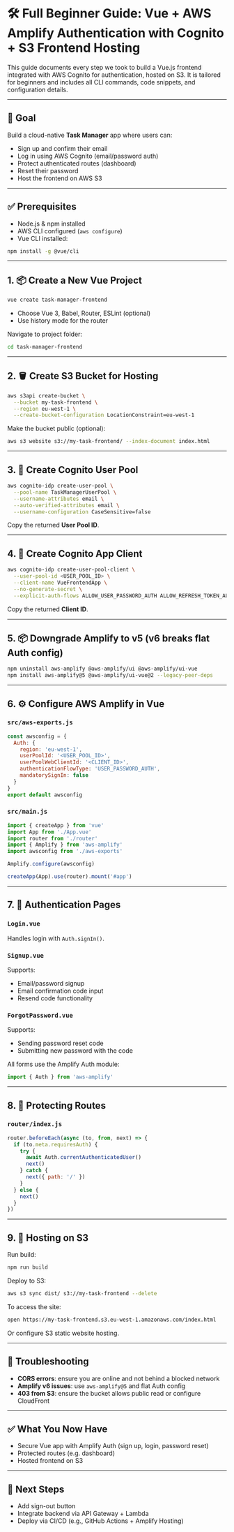 # 🛠️ Full Beginner Guide: Vue + AWS Amplify Authentication with Cognito + S3 Frontend Hosting

This guide documents every step we took to build a Vue.js frontend integrated with AWS Cognito for authentication, hosted on S3. It is tailored for beginners and includes all CLI commands, code snippets, and configuration details.

---

## 📌 Goal

Build a cloud-native **Task Manager** app where users can:

* Sign up and confirm their email
* Log in using AWS Cognito (email/password auth)
* Protect authenticated routes (dashboard)
* Reset their password
* Host the frontend on AWS S3

---

## ✅ Prerequisites

* Node.js & npm installed
* AWS CLI configured (`aws configure`)
* Vue CLI installed:

```bash
npm install -g @vue/cli
```

---

## 1. 📦 Create a New Vue Project

```bash
vue create task-manager-frontend
```

* Choose Vue 3, Babel, Router, ESLint (optional)
* Use history mode for the router

Navigate to project folder:

```bash
cd task-manager-frontend
```

---

## 2. 🪣 Create S3 Bucket for Hosting

```bash
aws s3api create-bucket \
  --bucket my-task-frontend \
  --region eu-west-1 \
  --create-bucket-configuration LocationConstraint=eu-west-1
```

Make the bucket public (optional):

```bash
aws s3 website s3://my-task-frontend/ --index-document index.html
```

---

## 3. 🔐 Create Cognito User Pool

```bash
aws cognito-idp create-user-pool \
  --pool-name TaskManagerUserPool \
  --username-attributes email \
  --auto-verified-attributes email \
  --username-configuration CaseSensitive=false
```

Copy the returned **User Pool ID**.

---

## 4. 🔐 Create Cognito App Client

```bash
aws cognito-idp create-user-pool-client \
  --user-pool-id <USER_POOL_ID> \
  --client-name VueFrontendApp \
  --no-generate-secret \
  --explicit-auth-flows ALLOW_USER_PASSWORD_AUTH ALLOW_REFRESH_TOKEN_AUTH
```

Copy the returned **Client ID**.

---

## 5. 📦 Downgrade Amplify to v5 (v6 breaks flat Auth config)

```bash
npm uninstall aws-amplify @aws-amplify/ui @aws-amplify/ui-vue
npm install aws-amplify@5 @aws-amplify/ui-vue@2 --legacy-peer-deps
```

---

## 6. ⚙️ Configure AWS Amplify in Vue

### `src/aws-exports.js`

```js
const awsconfig = {
  Auth: {
    region: 'eu-west-1',
    userPoolId: '<USER_POOL_ID>',
    userPoolWebClientId: '<CLIENT_ID>',
    authenticationFlowType: 'USER_PASSWORD_AUTH',
    mandatorySignIn: false
  }
}
export default awsconfig
```

### `src/main.js`

```js
import { createApp } from 'vue'
import App from './App.vue'
import router from './router'
import { Amplify } from 'aws-amplify'
import awsconfig from './aws-exports'

Amplify.configure(awsconfig)

createApp(App).use(router).mount('#app')
```

---

## 7. 👥 Authentication Pages

### `Login.vue`

Handles login with `Auth.signIn()`.

### `Signup.vue`

Supports:

* Email/password signup
* Email confirmation code input
* Resend code functionality

### `ForgotPassword.vue`

Supports:

* Sending password reset code
* Submitting new password with the code

All forms use the Amplify Auth module:

```js
import { Auth } from 'aws-amplify'
```

---

## 8. 🔐 Protecting Routes

### `router/index.js`

```js
router.beforeEach(async (to, from, next) => {
  if (to.meta.requiresAuth) {
    try {
      await Auth.currentAuthenticatedUser()
      next()
    } catch {
      next({ path: '/' })
    }
  } else {
    next()
  }
})
```

---

## 9. 🚀 Hosting on S3

Run build:

```bash
npm run build
```

Deploy to S3:

```bash
aws s3 sync dist/ s3://my-task-frontend --delete
```

To access the site:

```bash
open https://my-task-frontend.s3.eu-west-1.amazonaws.com/index.html
```

Or configure S3 static website hosting.

---

## 🧪 Troubleshooting

* **CORS errors**: ensure you are online and not behind a blocked network
* **Amplify v6 issues**: use `aws-amplify@5` and flat Auth config
* **403 from S3**: ensure the bucket allows public read or configure CloudFront

---

## ✅ What You Now Have

* Secure Vue app with Amplify Auth (sign up, login, password reset)
* Protected routes (e.g. dashboard)
* Hosted frontend on S3

---

## 💬 Next Steps

* Add sign-out button
* Integrate backend via API Gateway + Lambda
* Deploy via CI/CD (e.g., GitHub Actions + Amplify Hosting)


